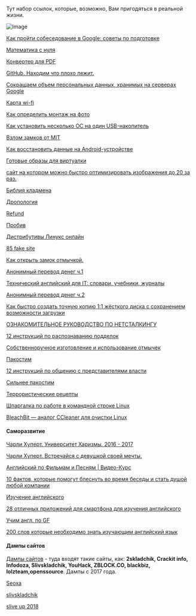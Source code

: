 Тут набор ссылок, которые, возможно, Вам пригодяться в реальной жизни.

![Image](https://i.imgur.com/IlNckor_d.jpg?maxwidth=640&shape=thumb&fidelity=medium)

[Как пройти собеседование в Google: советы по подготовке](https://telegra.ph/Kak-projti-sobesedovanie-v-Google-sovety-po-podgotovke-04-15)

[Математика с нуля](http://spacemath.xyz/)

[Конвертер для PDF](https://easypdf.com/)

[GitHub. Находим что плохо лежит.](https://telegra.ph/GitHub-Nahodim-chto-ploho-lezhit-01-25)

[Сокращаем объем персональных данных, хранимых на серверах Google](https://telegra.ph/Sokrashchaem-obem-personalnyh-dannyh-hranimyh-na-serverah-Google-03-23)

[Карта wi-fi](http://3wifi.stascorp.com/)

[Как определить монтаж на фото](https://telegra.ph/Kak-opredelit-montazh-na-foto-03-23)

[Как установить несколько ОС на один USB-накопитель](https://telegra.ph/Kak-ustanovit-neskolko-OS-na-odin-USB-nakopitel-04-26-2)

[Взлом замков от MIT](https://github.com/CerberusIncorporated/study/blob/master/%D0%92%D1%81%D1%8F%D1%87%D0%B8%D0%BD%D0%B0/Rukovodstvo_MIT_po_otkryvaniyu_zamkov_otmychkoii.pdf)

[Как восстановить данные на Android-устройстве](https://telegra.ph/Kak-vosstanovit-dannye-na-Android-ustrojstve-02-18)

[Готовые образы для виртуалки](https://www.osboxes.org/)

[сайт на котором можно быстро оптимизировать изображения до 20 за раз. ](https://imagecompressor.com/ru/)

[Библия кладмена](https://github.com/CerberusIncorporated/study/blob/master/%D0%92%D1%81%D1%8F%D1%87%D0%B8%D0%BD%D0%B0/%D0%91%D0%B8%D0%B1%D0%BB%D0%B8%D1%8F%20%D0%9A%D0%BB%D0%B0%D0%B4%D0%BC%D0%B5%D0%BD%D0%B0.pdf)

[Дропология](https://github.com/CerberusIncorporated/study/blob/master/%D0%92%D1%81%D1%8F%D1%87%D0%B8%D0%BD%D0%B0/%40deeptoweb%20%D0%94%D1%80%D0%BE%D0%BF%D0%BE%D0%BB%D0%BE%D0%B3%D0%B8%D1%8F%203.0.pdf)

[Refund](https://drive.google.com/drive/folders/1eRXbiVKLTYCMVgknBenq5XE1fSkKh4JD)

[Пробив](https://yadi.sk/d/cp0DuwVY3T4yB5)

[Дистрибутивы Линукс онлайн](https://distrotest.net/)

[85 fake site](https://yadi.sk/d/7ZN8z0Ar3QLm5B)

[Как открыть замок отмычкой.](https://telegra.ph/Kak-otkryt-zamok-otmychkoj-07-25)

[Анонимный перевод денег ч.1](https://telegra.ph/Kak-obezopasit-sebya-9-tryukov-dlya-linuksoidov-11-13)

[Технический английский для IT: словари, учебники, журналы](https://telegra.ph/Anglijskij-dlya-IT-Kak-uchitsya-programmistu--79-resursov-01-30)

[Анонимный перевод денег ч.2](http://telegra.ph/Kak-anonimno-vyvodit-dengi-ch-2-11-16)

[Как быстро создать точную копию 1:1 жёсткого диска с сохранением возможности загрузки](https://telegra.ph/Kak-bystro-sozdat-tochnuyu-kopiyu-11-zhyostkogo-diska-s-sohraneniem-vozmozhnosti-zagruzki-dlya-rezervnogo-kopirovaniya-ili-pereh-04-12)

[ОЗНАКОМИТЕЛЬНОЕ РУКОВОДСТВО ПО НЕТСТАЛКИНГУ](https://track5.mixtape.moe/vygsyn.pdf)

[12 инструкций по распознаванию подделок](https://telegra.ph/12-instrukcij-po-raspoznavaniyu-poddelok-04-07)

[Собственноручное изготовление и использование отмычек](https://telegra.ph/Sobstvennoruchnoe-izgotovlenie-i-ispolzovanie-otmychek-04-15)

[Пакостим](https://telegra.ph/Dostavlyaem-neudobstva-CHast-2-12-09)

[12 инструкций по общению с представителями власти](https://telegra.ph/12-instrukcij-po-obshcheniyu-s-predstavitelyami-vlasti-04-06)

[Сильнее пакостим](https://telegra.ph/Dostavlyaem-neudobstva-CHast-3-12-09)

[Террористические рецепты](https://telegra.ph/Terroristicheskie-recepty-12-23)

[Шпаргалка по работе в командной строке Linux](https://telegra.ph/SHpargalka-po-rabote-v-komandnoj-stroke-Linux-12-30)

[BleachBit — аналог CCleaner для очистки Linux](https://telegra.ph/BleachBit--analog-CCleaner-dlya-ochistki-Linux-02-04)

<h4>Саморазвитие</h4>

[Чарли Хуперт. Университет Харизмы. 2016 - 2017](https://cloud.mail.ru/public/NKdV/5nGfSWuop?b8f86880db%20CANCEL)

[Чарли Хуперт. Встречайся с девушкой своей мечты.](https://cloud.mail.ru/public/E5FG/TGgAY6khH)

[Английский по Фильмам и Песням | Видео-Курс](https://drive.google.com/drive/folders/0B3C4Bue7Lww7Y2R0cXlkRkFUaTA)

[10 фактов, которые помогут блеснуть во время беседы и стать душой любой компании](https://telegra.ph/10-faktov-kotorye-pomogut-blesnut-vo-vremya-besedy-i-stat-dushoj-lyuboj-kompanii-03-21)

[Изучение английского](https://www.englishdom.com/)

[28 отличных приложений для смартфона для изучения английского](https://telegra.ph/28-otlichnyh-prilozhenij-dlya-smartfona-dlya-izucheniya-anglijskogo-08-20)

[Учим англ. по GF](https://telegra.ph/Gravity-Falls-11-04)

[200 слов которые необходимо знать изучающим английский язык](https://telegra.ph/200-slov-kotorye-neobhodimo-znat-izuchayushchim-anglijskij-yazyk-08-27)

<h4>Дампы сайтов</h4>

[Дампы сайтов](https://yadi.sk/d/8a9RuDrm3NRuNf) - туда входят такие сайты, как:
**2skladchik, Crackit info, Infodoza, Slivskladchik, YouHack, ZBLOCK.CO, blackbiz, lolzteam,openssource**. Дампы с 2017 года.

[Seoxa ](https://cloud.mail.ru/public/7iXD/tH8tk2z4T)

[slivskladchik](https://cloud.mail.ru/public/DRzy/NKdGdLBVt)

[slive up 2018](https://cloud.mail.ru/public/47KH/cUar2SezR)

